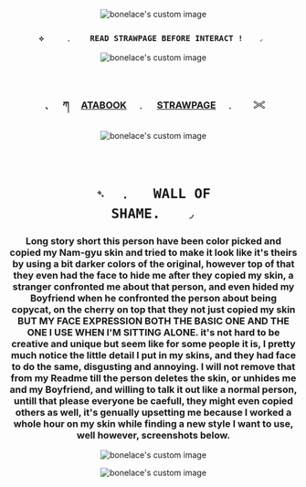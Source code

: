 <!-- level 1: simple bio and stats -->
<p align="center">
  <img src="https://media.discordapp.net/attachments/1333202020915613819/1393993406350622770/Untitled28_20250713182453.png?ex=6888f787&is=6887a607&hm=1b0f0a2d420080776f30fc02f1a36a94bb9df713c5404012738d61d9ae9f8b75&=&format=webp&quality=lossless&width=924&height=431" alt="bonelace's custom image"/>
</p>

<h3 align="center"><code color="purple">⟡ 　　﹒  　READ STRAWPAGE BEFORE INTERACT !　　◞ </code></h3>

<p align="center">
  <img src="https://64.media.tumblr.com/8685f40ee842ba691e23a15a37b415aa/d416f3218ce874db-ca/s1280x1920/4c9634cb453dcfc312617e45b566a80ac449e5c6.pnj" alt="bonelace's custom image"/>
</p>

　<h3 align="center">﹑　 ཀ 　[ATABOOK](https://vampstyx.atabook.org/)　﹒ 　[STRAWPAGE](https://gunss.straw.page)　﹒　　𓏵</h3>
<p align="center">

  <img src="https://64.media.tumblr.com/7a597d539652bd2e22d87b038752003e/d416f3218ce874db-ef/s640x960/982b864fc0ac3c4974836a5afbdbeb69c12b2829.gifv" alt="bonelace's custom image"/>
</p>

　<h1 align="center"><code color="purple">➴　﹒ 　WALL OF SHAME.　　◞</code></h1>

<h3 align="center">Long story short this person have been color picked and copied my Nam-gyu skin and tried to make it look like it's theirs by using a bit darker colors of the original, however top of that they even had the face to hide me after they copied my skin, a stranger confronted me about that person, and even hided my Boyfriend when he confronted the person about being copycat, on the cherry on top that they not just copied my skin BUT MY FACE EXPRESSION BOTH THE BASIC ONE AND THE ONE I USE WHEN I'M SITTING ALONE. it's not hard to be creative and unique but seem like for some people it is, I pretty much notice the little detail I put in my skins, and they had face to do the same, disgusting and annoying. I will not remove that from my Readme till the person deletes the skin, or unhides me and my Boyfriend, and willing to talk it out like a normal person, untill that please everyone be caefull, they might even copied others as well, it's genually upsetting me because I worked a whole hour on my skin while finding a new style I want to use, well however, screenshots below.</h3>

<p align="center">
  <img src="https://media.discordapp.net/attachments/1332853237430222938/1393617150400532500/image.png?ex=6888ea9c&is=6887991c&hm=e51fafd92a83ee2c4290ede824f1a6ac04c212ce444076bf4373ac496c927665&=&format=webp&quality=lossless" alt="bonelace's custom image"/>
</p>
<p align="center">
  <img src="https://media.discordapp.net/attachments/1332853237430222938/1393617208940429433/image.png?ex=6888eaaa&is=6887992a&hm=4d9e7409c640610fa2eb17b1ca6d3cf17620ce5d56806755bd448d751c3ff29e&=&format=webp&quality=lossless" alt="bonelace's custom image"/> 
